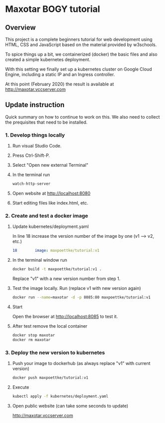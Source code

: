 # Maxotar BOGY tutorial

## Overview

This project is a complete beginners tutorial for web development using HTML, CSS and JavaScript based on the material provided by w3schools.

To spice things up a bit, we containerized (docker) the basic files and also created a simple kubernetes deployment.

With this setting we finally set up a kubernetes cluster on Google Cloud Engine, including a static IP and an Ingress controller.

At this point (February 2020) the result is available at <http://maxotar.vccserver.com>

## Update instruction

Quick summary on how to continue to work on this. We also need to collect the prequisites that need to be installed.

### 1. Develop things locally

1. Run visual Studio Code.
2. Press Ctrl-Shift-P.
3. Select "Open new external Terminal"
4. In the terminal run 

   ```bash
   watch-http-server
   ```

5. Open website at <http://localhost:8080>
6. Start editing files like index.html, etc.

### 2. Create and test a docker image

1. Update kubernetes/deployment.yaml

    In line 18 increase the version number of the image by one (v1 --> v2, etc.)

    ```yaml
    18        image: maxpoettke/tutorial:v1
    ```

2. In the terminal window run

   ```bash
   docker build -t maxpoettke/tutorial:v1 .
   ```

    Replace "v1" with a new version number from step 1.

3. Test the image locally. Run (replace v1 with new version again)

    ```bash
    docker run --name=maxotar -d -p 8085:80 maxpoettke/tutorial:v1
    ```

4. Start

    Open the browser at <http://localhost:8085> to test it.

5. After test remove the local container

    ```bash
    docker stop maxotar
    docker rm maxotar
    ```

### 3. Deploy the new version to kubernetes

1. Push your image to dockerhub (as always replace "v1" with current version)

    ```bash
    docker push maxpoettke/tutorial:v1
    ```

2. Execute

    ```bash
    kubectl apply -f kubernetes/deployment.yaml
    ```

3. Open public website (can take some seconds to update)

    <http://maxotar.vccserver.com>